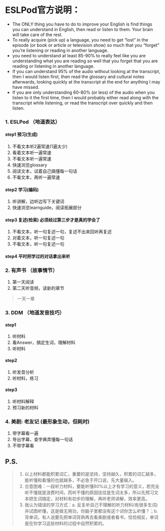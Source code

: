 # ESLPod官方说明：
- The ONLY thing you have to do to improve your English is find things you can understand in English, then read or listen to them. Your brain will take care of the rest.
- To really acquire (pick up) a language, you need to get “lost” in the episode (or book or article or television show) so much that you “forget” you’re listening or reading in another language. 
- you need to understand at least 85-90% to really feel like you are understanding what you are reading so well that you forget that you are reading or listening in another language.
- If you can understand 95% of the audio without looking at the transcript, then I would listen first, then read the glossary and cultural notes afterwards, looking quickly at the transcript at the end for anything I may have missed.
- If you are only understanding 60-80% (or less) of the audio when you listen to it the first time, then I would probably either read along with the transcript while listening, or read the transcript over quickly and then listen.

### 1. ESLPod （地道表达）
#### step1 预习(生成)
1. 不看文本听2遍常速(1遍太少)
2. 看着文本听一遍常速
3. 不看文本听一遍常速
4. 快速浏览glossary
5. 阅读文本，试着自己搞懂每一句话
6. 不看文本，再听一遍常速
#### step2 学习(编码)
1. 听讲解，边听边写下关键词
2. 快速浏览learnguide，阅读拓展部分

#### step3 复述(检索) 必须经过第三步才是真的学会了
1. 不看文本，听一句复述一句，复述不出来回听再复述
2. 对着文本，听一句复述一句
3. 不看文本，听一句复述一句

#### step4 平时把学过的对话拿出来听


### 2. 有声书 （故事情节）
1. 第一天阅读
2. 第二天听音频，读新的章节
> 一天一章

### 3. DDM （地道发音技巧）
#### step1
1. 听材料
2. 看Answer，搞定生词，理解材料
3. 听材料
#### step2
1. 听发音分析
2. 听材料，练习
#### step3
1. 听材料解释
2. 预习新的材料

### 4. 美剧: 老友记 (最形象生动，但耗时)
1. 带字幕看一遍
2. 导出字幕，查字典弄懂每一句话
3. 不带字幕看

## P.S.
> 1. 以上材料都能积累词汇，重要的是坚持，坚持越久，积累的词汇越多，能听懂和看懂的也就越多，不必急于开口说，先大量输入。
> 2. 合意困难：一段听力材料，要能听懂80%以上才有学习的意义，若完全听不懂就是浪费时间，而听不懂的原因往往是生词太多，所以先预习文本把生词搞定，对材料有初步的理解，再听老师讲解，效率更高。
> 3. 我认为错误的学习方式：a. 反复听自己不理解的听力材料(有很多生词)并试图听懂，这是做无用功，你脑子里都没有这个词你怎么听懂？；b. 背单词，有人说要先把单词背熟再去看美剧或者看书，恰恰相反，单词是在你学习这些材料的过程中自然积累的。



